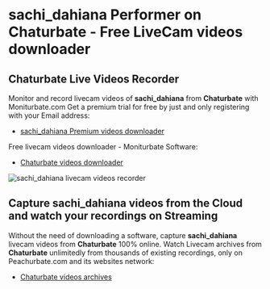 # sachi_dahiana Performer on Chaturbate - Free LiveCam videos downloader

## Chaturbate Live Videos Recorder

Monitor and record livecam videos of **sachi_dahiana** from **Chaturbate** with Moniturbate.com
Get a premium trial for free by just and only registering with your Email address:
* [sachi_dahiana Premium videos downloader](https://moniturbate.com/request-demo-licence-key.html)

Free livecam videos downloader - Moniturbate Software:
* [Chaturbate videos downloader](https://moniturbate.com/moniturbate-download-software.html)

![sachi_dahiana livecam videos recorder](https://peachurnet.com/templates/moniturbate-software.png)


## Capture sachi_dahiana videos from the Cloud and watch your recordings on Streaming

Without the need of downloading a software, capture **sachi_dahiana** livecam videos from **Chaturbate** 100% online.
Watch Livecam archives from **Chaturbate** unlimitedly from thousands of existing recordings, only on Peachurbate.com and its websites network:
* [Chaturbate videos archives](https://peachurnet.com/)